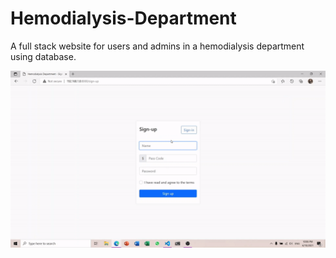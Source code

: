 # Hemodialysis-Department

A full stack website for users and admins in a hemodialysis department using database.

![](demo.gif)
